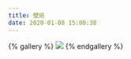 ```yaml
---
title: 壁纸
date: 2020-01-08 15:00:38
---
```


{% gallery %}
![](https://cdn.jsdelivr.net/gh/Eurkon/CDN@latest/hexo/images/gallery/wallpaper/background.png)
{% endgallery %}